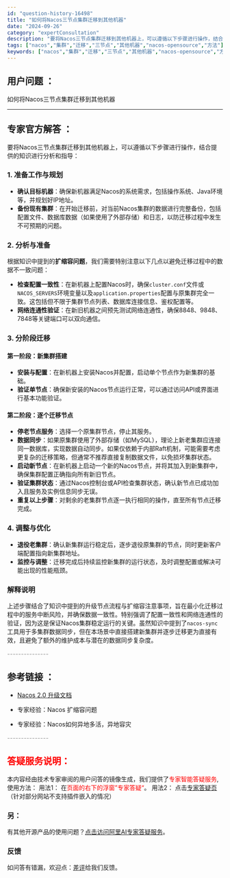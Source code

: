```yaml
---
id: "question-history-16498"
title: "如何将Nacos三节点集群迁移到其他机器"
date: "2024-09-26"
category: "expertConsultation"
description: "要将Nacos三节点集群迁移到其他机器上，可以遵循以下步骤进行操作，结合提供的知识进行分析和指导：### 1. 准备工作与规划- **确认目标机器**：确保新机器满足Nacos的系统需求，包括操作系统、Java环境等，并规划好IP地址。- **备份现有集群**：在开始迁移前，对当前Nacos集群的数"
tags: ["nacos","集群","迁移","三节点","其他机器","nacos-opensource","方法"]
keywords: ["nacos","集群","迁移","三节点","其他机器","nacos-opensource","方法"]
---
```


## 用户问题 ： 
 如何将Nacos三节点集群迁移到其他机器  

---------------
## 专家官方解答 ：

要将Nacos三节点集群迁移到其他机器上，可以遵循以下步骤进行操作，结合提供的知识进行分析和指导：

### 1. 准备工作与规划
- **确认目标机器**：确保新机器满足Nacos的系统需求，包括操作系统、Java环境等，并规划好IP地址。
- **备份现有集群**：在开始迁移前，对当前Nacos集群的数据进行完整备份，包括配置文件、数据库数据（如果使用了外部存储）和日志，以防迁移过程中发生不可预期的问题。

### 2. 分析与准备
根据知识中提到的**扩缩容问题**，我们需要特别注意以下几点以避免迁移过程中的数据不一致问题：
- **检查配置一致性**：在新机器上配置Nacos时，确保`cluster.conf`文件或`NACOS_SERVERS`环境变量以及`application.properties`配置与原集群完全一致。这包括但不限于集群节点列表、数据库连接信息、鉴权配置等。
- **网络连通性验证**：在新旧机器之间预先测试网络连通性，确保8848、9848、7848等关键端口可以双向通信。

### 3. 分阶段迁移
#### 第一阶段：新集群搭建
- **安装与配置**：在新机器上安装Nacos并配置，启动单个节点作为新集群的基础。
- **验证单节点**：确保新安装的Nacos节点运行正常，可以通过访问API或界面进行基本功能验证。

#### 第二阶段：逐个迁移节点
- **停老节点服务**：选择一个原集群节点，停止其服务。
- **数据同步**：如果原集群使用了外部存储（如MySQL），理论上新老集群应连接同一数据库，实现数据自动同步。如果仅依赖于内部Raft机制，可能需要考虑更复杂的迁移策略，但通常不推荐直接复制数据文件，以免损坏集群状态。
- **启动新节点**：在新机器上启动一个新的Nacos节点，并将其加入到新集群中，确保集群配置正确指向所有新旧节点。
- **验证集群状态**：通过Nacos控制台或API检查集群状态，确认新节点已成功加入且服务及实例信息同步无误。
- **重复以上步骤**：对剩余的老集群节点逐一执行相同的操作，直至所有节点迁移完成。

### 4. 调整与优化
- **退役老集群**：确认新集群运行稳定后，逐步退役原集群的节点，同时更新客户端配置指向新集群地址。
- **监控与调整**：迁移完成后持续监控新集群的运行状态，及时调整配置或解决可能出现的性能瓶颈。

### 解释说明
上述步骤结合了知识中提到的升级节点流程与扩缩容注意事项，旨在最小化迁移过程中的服务中断风险，并确保数据一致性。特别强调了配置一致性和网络连通性的验证，因为这是保证Nacos集群稳定运行的关键。虽然知识中提到了`nacos-sync`工具用于多集群数据同步，但在本场景中直接搭建新集群并逐步迁移更为直接有效，且避免了额外的维护成本与潜在的数据同步复杂度。


<font color="#949494">---------------</font> 


## 参考链接 ：

* [Nacos 2.0 升级文档](https://nacos.io/docs/latest/upgrading/200-upgrading)
 
 * 专家经验：Nacos 扩缩容问题 
 
 * 专家经验：Nacos如何异地多活，异地容灾 


 <font color="#949494">---------------</font> 
 


## <font color="#FF0000">答疑服务说明：</font> 

本内容经由技术专家审阅的用户问答的镜像生成，我们提供了<font color="#FF0000">专家智能答疑服务</font>,使用方法：
用法1： 在<font color="#FF0000">页面的右下的浮窗”专家答疑“</font>。
用法2： 点击[专家答疑页](https://answer.opensource.alibaba.com/docs/intro)（针对部分网站不支持插件嵌入的情况）
### 另：


有其他开源产品的使用问题？[点击访问阿里AI专家答疑服务](https://answer.opensource.alibaba.com/docs/intro)。
### 反馈
如问答有错漏，欢迎点：[差评](https://ai.nacos.io/user/feedbackByEnhancerGradePOJOID?enhancerGradePOJOId=16503)给我们反馈。
